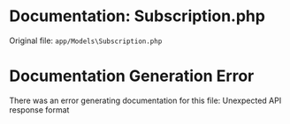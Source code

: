 # Documentation: Subscription.php

Original file: `app/Models\Subscription.php`

# Documentation Generation Error

There was an error generating documentation for this file: Unexpected API response format
